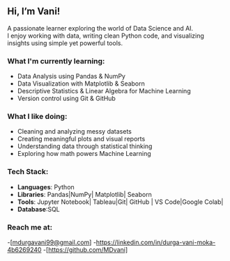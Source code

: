 ## Hi, I’m Vani!

A passionate learner exploring the world of Data Science and AI.  
I enjoy working with data, writing clean Python code, and visualizing insights using simple yet powerful tools.

###  What I'm currently learning:

 
- Data Analysis using Pandas & NumPy  
- Data Visualization with Matplotlib & Seaborn  
- Descriptive Statistics & Linear Algebra for Machine Learning  
- Version control using Git & GitHub

###  What I like doing:
- Cleaning and analyzing messy datasets  
- Creating meaningful plots and visual reports  
- Understanding data through statistical thinking  
- Exploring how math powers Machine Learning

###  Tech Stack:
- **Languages**: Python  
- **Libraries**: Pandas|NumPy| Matplotlib| Seaborn  
- **Tools**: Jupyter Notebook| Tableau|Git| GitHub | VS Code|Google Colab|
- **Database**:SQL

### Reach me at:
-[mdurgavani99@gmail.com]
-https://linkedin.com/in/durga-vani-moka-4b6269240
-[https://github.com/MDvani]


